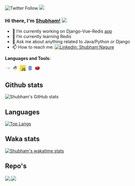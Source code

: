 ![Twitter Follow](https://img.shields.io/twitter/follow/shubham_nagure?style=social)
![](https://visitor-badge.glitch.me/badge?page_id=ShubhamNagure.ShubhamNagure)

### Hi there, I'm [Shubham!](https://shubhamnagure.github.io) <img src="https://media.giphy.com/media/hvRJCLFzcasrR4ia7z/giphy.gif" width="25px">


- 🔭 I’m currently working on Django-Vue-Redis [app](http://139.59.11.162/)
- 🌱 I’m currently learning Redis
- 💬 Ask me about anything related to Java/Python or Django
- 📫 How to reach me: [![Linkedin: Shubham Nagure](https://img.shields.io/badge/-Shubham-blue?style=flat-square&logo=Linkedin&logoColor=white&link=https://www.linkedin.com/in/shubham-nagure/)](https://www.linkedin.com/in/shubham-nagure/)


**Languages and Tools:**  

<code><img height="20" src="https://raw.githubusercontent.com/github/explore/80688e429a7d4ef2fca1e82350fe8e3517d3494d/topics/java/java.png"></code>
<code><img height="20" src="https://raw.githubusercontent.com/github/explore/80688e429a7d4ef2fca1e82350fe8e3517d3494d/topics/python/python.png"></code>
<code><img height="20" src="https://raw.githubusercontent.com/github/explore/5c058a388828bb5fde0bcafd4bc867b5bb3f26f3/topics/javascript/javascript.png"></code>
<code><img height="20" src="https://raw.githubusercontent.com/github/explore/80688e429a7d4ef2fca1e82350fe8e3517d3494d/topics/sql/sql.png"></code>
<code><img height="20" src="https://raw.githubusercontent.com/github/explore/80688e429a7d4ef2fca1e82350fe8e3517d3494d/topics/redis/redis.png"></code>



## Github stats

![Shubham's GitHub stats](https://github-readme-stats.vercel.app/api?username=ShubhamNagure&show_icons=true&theme=dark)


## Languages

[![Top Langs](https://github-readme-stats.vercel.app/api/top-langs/?username=ShubhamNagure&theme=dark)](https://github.com/anuraghazra/github-readme-stats)


## Waka stats

[![Shubham's wakatime stats](https://github-readme-stats.vercel.app/api/wakatime?username=73e10ca7-59ba-4fc9-b483-57ef2f6afc5b&theme=dark)](https://github.com/anuraghazra/github-readme-stats)


## Repo's

<a href="https://github.com/ShubhamNagure/BhavCopy-Report-Analysis">
  <img align="center" src="https://github-readme-stats.vercel.app/api/pin/?username=ShubhamNagure&repo=BhavCopy-Report-Analysis&theme=dark" />
</a>

<a href="https://github.com/ShubhamNagure/speech-recognition-based-task-automation-system/tree/master">
  <img align="center" src="https://github-readme-stats.vercel.app/api/pin/?username=ShubhamNagure&repo=speech-recognition-based-task-automation-system&theme=dark" />
</a>

